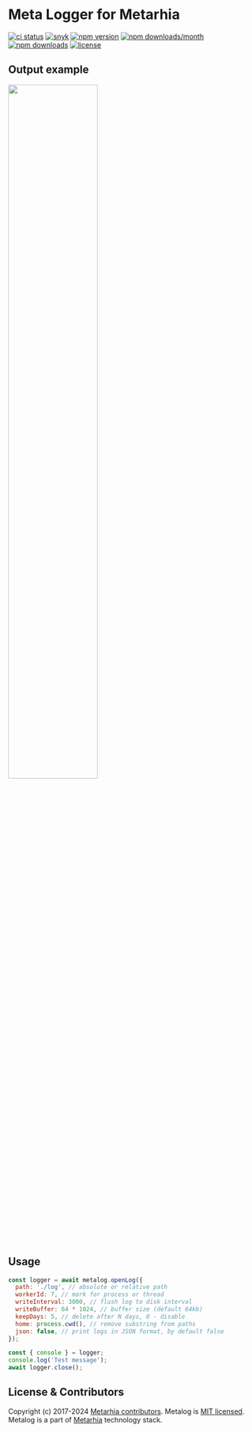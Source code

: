 # Meta Logger for Metarhia

[![ci status](https://github.com/metarhia/metalog/workflows/Testing%20CI/badge.svg)](https://github.com/metarhia/metalog/actions?query=workflow%3A%22Testing+CI%22+branch%3Amaster)
[![snyk](https://snyk.io/test/github/metarhia/impress/badge.svg)](https://snyk.io/test/github/metarhia/impress)
[![npm version](https://img.shields.io/npm/v/metalog.svg?style=flat)](https://www.npmjs.com/package/metalog)
[![npm downloads/month](https://img.shields.io/npm/dm/metalog.svg)](https://www.npmjs.com/package/metalog)
[![npm downloads](https://img.shields.io/npm/dt/metalog.svg)](https://www.npmjs.com/package/metalog)
[![license](https://img.shields.io/badge/license-MIT-blue.svg)](https://github.com/metarhia/metalog/blob/master/LICENSE)

## Output example

<img src="https://user-images.githubusercontent.com/4405297/111154959-7b99c700-859c-11eb-81bb-0f8398535106.png" width="60%"/>

## Usage

```js
const logger = await metalog.openLog({
  path: './log', // absolute or relative path
  workerId: 7, // mark for process or thread
  writeInterval: 3000, // flush log to disk interval
  writeBuffer: 64 * 1024, // buffer size (default 64kb)
  keepDays: 5, // delete after N days, 0 - disable
  home: process.cwd(), // remove substring from paths
  json: false, // print logs in JSON format, by default false
});

const { console } = logger;
console.log('Test message');
await logger.close();
```

## License & Contributors

Copyright (c) 2017-2024 [Metarhia contributors](https://github.com/metarhia/metalog/graphs/contributors).
Metalog is [MIT licensed](./LICENSE).\
Metalog is a part of [Metarhia](https://github.com/metarhia) technology stack.
